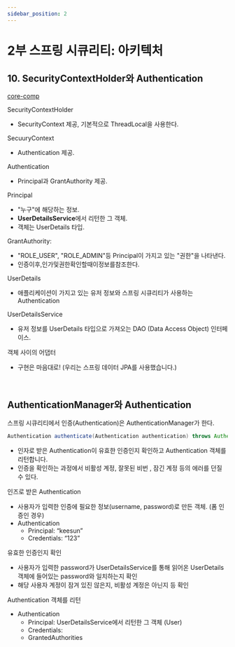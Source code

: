 ```yaml
---
sidebar_position: 2
---
```


# 2부 스프링 시큐리티: 아키텍처

## 10. SecurityContextHolder와 Authentication

[core-comp](https://docs.spring.io/spring-security/site/docs/5.1.5.RELEASE/reference/htmlsingle/#core-components)

SecurityContextHolder
- SecurityContext 제공, 기본적으로 ThreadLocal을 사용한다.

SecuuryContext
- Authentication 제공.

Authentication
- Principal과 GrantAuthority 제공.

Principal
- "누구"에 해당하는 정보.
- **UserDetailsService**에서 리턴한 그 객체.
- 객체는 UserDetails 타입.

GrantAuthority:
- "ROLE_USER", "ROLE_ADMIN"등 Principal이 가지고 있는 "권한"을 나타낸다. 
- 인증이후,인가및권한확인할때이정보를참조한다.

UserDetails
- 애플리케이션이 가지고 있는 유저 정보와 스프링 시큐리티가 사용하는 Authentication

UserDetailsService
- 유저 정보를 UserDetails 타입으로 가져오는 DAO (Data Access Object) 인터페이스.

객체 사이의 어댑터   
- 구현은 마음대로! (우리는 스프링 데이터 JPA를 사용했습니다.)

<br/>

## AuthenticationManager와 Authentication

스프링 시큐리티에서 인증(Authentication)은 AuthenticationManager가 한다.

```java
Authentication authenticate(Authentication authentication) throws AuthenticationException;
```

- 인자로 받은 Authentication이 유효한 인증인지 확인하고 Authentication 객체를 리턴합니다.
- 인증을 확인하는 과정에서 비활성 계정, 잘못된 비번 , 잠긴 계정 등의 에러를 던질 수 있다.

인즈로 받은 Authentication
- 사용자가 입력한 인증에 필요한 정보(username, password)로 만든 객체. (폼 인증인 경우)
- Authentication
  - Principal: “keesun”
  - Credentials: “123”

유효한 인증인지 확인
- 사용자가 입력한 password가 UserDetailsService를 통해 읽어온 UserDetails 객체에 들어있는 password와 일치하는지 확인
- 해당 사용자 계정이 잠겨 있진 않은지, 비활성 계정은 아닌지 등 확인

Authentication 객체를 리턴 
- Authentication
  - Principal: UserDetailsService에서 리턴한 그 객체 (User)
  - Credentials:
  - GrantedAuthorities